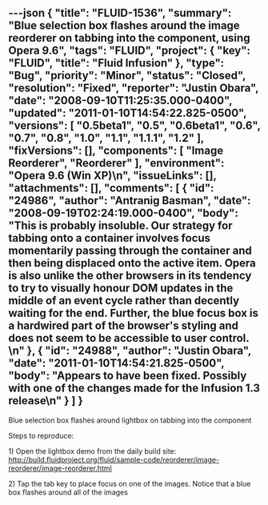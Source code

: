 ---json
{
  "title": "FLUID-1536",
  "summary": "Blue selection box flashes around the image reorderer on tabbing into the component, using Opera 9.6",
  "tags": "FLUID",
  "project": {
    "key": "FLUID",
    "title": "Fluid Infusion"
  },
  "type": "Bug",
  "priority": "Minor",
  "status": "Closed",
  "resolution": "Fixed",
  "reporter": "Justin Obara",
  "date": "2008-09-10T11:25:35.000-0400",
  "updated": "2011-01-10T14:54:22.825-0500",
  "versions": [
    "0.5beta1",
    "0.5",
    "0.6beta1",
    "0.6",
    "0.7",
    "0.8",
    "1.0",
    "1.1",
    "1.1.1",
    "1.2"
  ],
  "fixVersions": [],
  "components": [
    "Image Reorderer",
    "Reorderer"
  ],
  "environment": "Opera 9.6 (Win XP)\n",
  "issueLinks": [],
  "attachments": [],
  "comments": [
    {
      "id": "24986",
      "author": "Antranig Basman",
      "date": "2008-09-19T02:24:19.000-0400",
      "body": "This is probably insoluble. Our strategy for tabbing onto a container involves focus momentarily passing through the container and then being displaced onto the active item. Opera is also unlike the other browsers in its tendency to try to visually honour DOM updates in the middle of an event cycle rather than decently waiting for the end. Further, the blue focus box is a hardwired part of the browser's styling and does not seem to be accessible to user control.&#x20;\n"
    },
    {
      "id": "24988",
      "author": "Justin Obara",
      "date": "2011-01-10T14:54:21.825-0500",
      "body": "Appears to have been fixed. Possibly with one of the changes made for the Infusion 1.3 release\n"
    }
  ]
}
---
Blue selection box flashes around lightbox on tabbing into the component

Steps to reproduce:

1\) Open the lightbox demo from the daily build site:\
<http://build.fluidproject.org/fluid/sample-code/reorderer/image-reorderer/image-reorderer.html>

2\) Tap the tab key to place focus on one of the images. Notice that a blue box flashes around all of the images

        